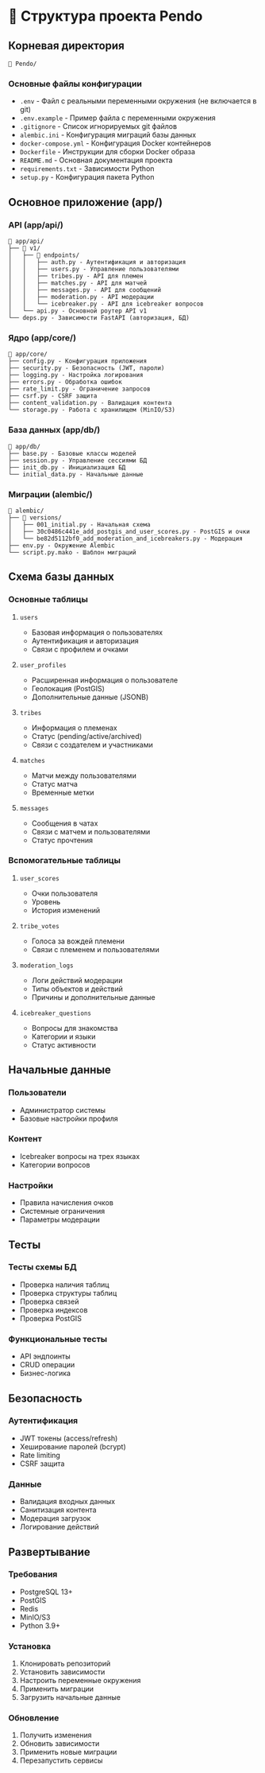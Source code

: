 # 📁 Структура проекта Pendo

## Корневая директория

```
📁 Pendo/
```

### Основные файлы конфигурации
- `.env` - Файл с реальными переменными окружения (не включается в git)
- `.env.example` - Пример файла с переменными окружения
- `.gitignore` - Список игнорируемых git файлов
- `alembic.ini` - Конфигурация миграций базы данных
- `docker-compose.yml` - Конфигурация Docker контейнеров
- `Dockerfile` - Инструкции для сборки Docker образа
- `README.md` - Основная документация проекта
- `requirements.txt` - Зависимости Python
- `setup.py` - Конфигурация пакета Python

## Основное приложение (app/)

### API (app/api/)
```
📁 app/api/
├── 📁 v1/
│   ├── 📁 endpoints/
│   │   ├── auth.py - Аутентификация и авторизация
│   │   ├── users.py - Управление пользователями
│   │   ├── tribes.py - API для племен
│   │   ├── matches.py - API для матчей
│   │   ├── messages.py - API для сообщений
│   │   ├── moderation.py - API модерации
│   │   └── icebreaker.py - API для icebreaker вопросов
│   └── api.py - Основной роутер API v1
└── deps.py - Зависимости FastAPI (авторизация, БД)
```

### Ядро (app/core/)
```
📁 app/core/
├── config.py - Конфигурация приложения
├── security.py - Безопасность (JWT, пароли)
├── logging.py - Настройка логирования
├── errors.py - Обработка ошибок
├── rate_limit.py - Ограничение запросов
├── csrf.py - CSRF защита
├── content_validation.py - Валидация контента
└── storage.py - Работа с хранилищем (MinIO/S3)
```

### База данных (app/db/)
```
📁 app/db/
├── base.py - Базовые классы моделей
├── session.py - Управление сессиями БД
├── init_db.py - Инициализация БД
└── initial_data.py - Начальные данные
```

### Миграции (alembic/)
```
📁 alembic/
├── 📁 versions/
│   ├── 001_initial.py - Начальная схема
│   ├── 30c0486c441e_add_postgis_and_user_scores.py - PostGIS и очки
│   └── be82d5112bf0_add_moderation_and_icebreakers.py - Модерация
├── env.py - Окружение Alembic
└── script.py.mako - Шаблон миграций
```

## Схема базы данных

### Основные таблицы
1. `users`
   - Базовая информация о пользователях
   - Аутентификация и авторизация
   - Связи с профилем и очками

2. `user_profiles`
   - Расширенная информация о пользователе
   - Геолокация (PostGIS)
   - Дополнительные данные (JSONB)

3. `tribes`
   - Информация о племенах
   - Статус (pending/active/archived)
   - Связи с создателем и участниками

4. `matches`
   - Матчи между пользователями
   - Статус матча
   - Временные метки

5. `messages`
   - Сообщения в чатах
   - Связи с матчем и пользователями
   - Статус прочтения

### Вспомогательные таблицы
1. `user_scores`
   - Очки пользователя
   - Уровень
   - История изменений

2. `tribe_votes`
   - Голоса за вождей племени
   - Связи с племенем и пользователями

3. `moderation_logs`
   - Логи действий модерации
   - Типы объектов и действий
   - Причины и дополнительные данные

4. `icebreaker_questions`
   - Вопросы для знакомства
   - Категории и языки
   - Статус активности

## Начальные данные

### Пользователи
- Администратор системы
- Базовые настройки профиля

### Контент
- Icebreaker вопросы на трех языках
- Категории вопросов

### Настройки
- Правила начисления очков
- Системные ограничения
- Параметры модерации

## Тесты

### Тесты схемы БД
- Проверка наличия таблиц
- Проверка структуры таблиц
- Проверка связей
- Проверка индексов
- Проверка PostGIS

### Функциональные тесты
- API эндпоинты
- CRUD операции
- Бизнес-логика

## Безопасность

### Аутентификация
- JWT токены (access/refresh)
- Хеширование паролей (bcrypt)
- Rate limiting
- CSRF защита

### Данные
- Валидация входных данных
- Санитизация контента
- Модерация загрузок
- Логирование действий

## Развертывание

### Требования
- PostgreSQL 13+
- PostGIS
- Redis
- MinIO/S3
- Python 3.9+

### Установка
1. Клонировать репозиторий
2. Установить зависимости
3. Настроить переменные окружения
4. Применить миграции
5. Загрузить начальные данные

### Обновление
1. Получить изменения
2. Обновить зависимости
3. Применить новые миграции
4. Перезапустить сервисы
